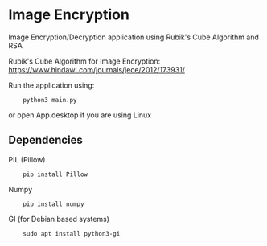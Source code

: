 # Image Encryption
Image Encryption/Decryption application using Rubik's Cube Algorithm and RSA

Rubik's Cube Algorithm for Image Encryption: https://www.hindawi.com/journals/jece/2012/173931/

Run the application using:
```
    python3 main.py
```
or open App.desktop if you are using Linux

## Dependencies

PIL (Pillow)
```
    pip install Pillow
```

Numpy
```
    pip install numpy
```

GI (for Debian based systems)
```
    sudo apt install python3-gi
```
